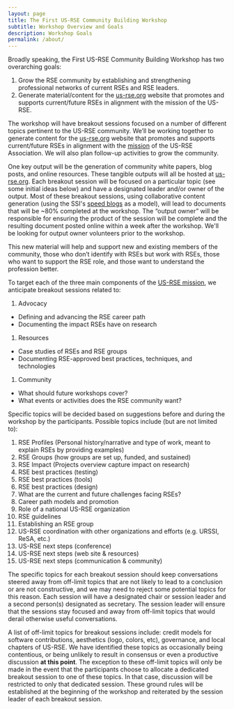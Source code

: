 ```yaml
---
layout: page
title: The First US-RSE Community Building Workshop
subtitle: Workshop Overview and Goals
description: Workshop Goals
permalink: /about/
---
```


Broadly speaking, the First US-RSE Community Building Workshop has two
overarching goals:

1. Grow the RSE community by establishing and strengthening professional
networks of current RSEs and RSE leaders.
1. Generate material/content for the
[us-rse.org](https://us-rse.org) website that promotes and supports current/future RSEs in alignment
with the mission of the US-RSE.


The workshop will have breakout sessions focused on a number of different topics
pertinent to the US-RSE community. We’ll be working together to generate content
for the [us-rse.org](https://us-rse.org) website that promotes and supports current/future RSEs in
alignment with the [mission](https://us-rse.org/mission) of the US-RSE Association. We will also plan
follow-up activities to grow the community.

One key output will be the generation of community white papers, blog posts, and
online resources.  These tangible outputs will all be hosted at [us-rse.org](https://us-rse.org).
Each breakout session will be focused on a particular topic (see some initial
ideas below) and have a designated leader and/or owner of the output.  Most of
these breakout sessions, using collaborative content generation (using the SSI's
[speed blogs](https://www.software.ac.uk/speed-blogging-and-tips-writing-one) as a model), will lead to documents that will be ~80% completed
at the workshop. The “output owner” will be responsible for ensuring the product
of the session will be complete and the resulting document posted online within
a week after the workshop.  We'll be looking for output owner volunteers prior to the workshop.

This new material will help and support new and existing members of the
community, those who don’t identify with RSEs but work with RSEs, those who want
to support the RSE role, and those want to understand the profession better.


To target each of the three main components of the [US-RSE mission](https://us-rse.org/mission),
we anticipate breakout sessions related to:
1. Advocacy
  - Defining and advancing the RSE career path
  - Documenting the impact RSEs have on research
1. Resources
  - Case studies of RSEs and RSE groups  
  - Documenting RSE-approved best practices, techniques, and technologies  
1. Community
  - What should future workshops cover?
  - What events or activities does the RSE community want?


Specific topics will be decided based on suggestions before and during the workshop by the participants. Possible topics include (but are not limited to):

1. RSE Profiles (Personal history/narrative and type of work, meant to explain RSEs by providing examples)
1. RSE Groups (how groups are set up, funded, and sustained)
1. RSE Impact (Projects overview capture impact on research)
1. RSE best practices (testing)
1. RSE best practices (tools)
1. RSE best practices (design)
1. What are the current and future challenges facing RSEs?
1. Career path models and promotion
1. Role of a national US-RSE organization
1. RSE guidelines
1. Establishing an RSE group
1. US-RSE coordination with other organizations and efforts (e.g. URSSI, ReSA, etc.)
1. US-RSE next steps (conference)
1. US-RSE next steps (web site & resources)
1. US-RSE next steps (communication & community)

The specific topics for each breakout session should keep
conversations steered away from off-limit topics that are not likely
to lead to a conclusion or are not constructive, and we may need to
reject some potential topics for this reason. Each session will have a
designated chair or session leader and a second person(s) designated
as secretary.  The session leader will ensure that the sessions stay
focused and away from off-limit topics that would derail otherwise
useful conversations.  

A list of off-limit topics for breakout
sessions include: credit models for software contributions, aesthetics
(logo, colors, etc), governance, and local chapters of US-RSE.  We
have identified these topics as occasionally being contentious, or
being unlikely to result in consensus or even a productive discussion
**at this point**. The exception to these off-limit topics will only
be made in the event that the participants choose to allocate a
dedicated breakout session to one of these topics.  In that case,
discussion will be restricted to only that dedicated session.  These
ground rules will be established at the beginning of the workshop and
reiterated by the session leader of each breakout session.
